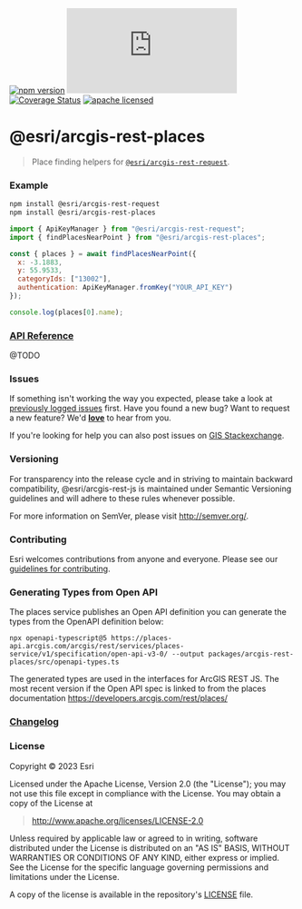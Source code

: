 [![npm version][npm-img]][npm-url]
[![gzip bundle size][gzip-image]][npm-url]
[![Coverage Status][coverage-img]][coverage-url]
[![apache licensed](https://img.shields.io/badge/license-Apache-green.svg?style=flat-square)](https://raw.githubusercontent.com/Esri/arcgis-rest-js/master/LICENSE)

[npm-img]: https://img.shields.io/npm/v/@esri/arcgis-rest-places.svg?style=flat-square
[npm-url]: https://www.npmjs.com/package/@esri/arcgis-rest-places
[gzip-image]: https://img.badgesize.io/https://unpkg.com/@esri/arcgis-rest-places/dist/bundled/places.umd.min.js?compression=gzip
[coverage-img]: https://codecov.io/gh/Esri/arcgis-rest-js/branch/master/graph/badge.svg
[coverage-url]: https://codecov.io/gh/Esri/arcgis-rest-js

# @esri/arcgis-rest-places

> Place finding helpers for [`@esri/arcgis-rest-request`](https://github.com/Esri/arcgis-rest-js).

### Example

```bash
npm install @esri/arcgis-rest-request
npm install @esri/arcgis-rest-places
```

```js
import { ApiKeyManager } from "@esri/arcgis-rest-request";
import { findPlacesNearPoint } from "@esri/arcgis-rest-places";

const { places } = await findPlacesNearPoint({
  x: -3.1883,
  y: 55.9533,
  categoryIds: ["13002"],
  authentication: ApiKeyManager.fromKey("YOUR_API_KEY")
});

console.log(places[0].name);
```

### [API Reference](https://developers.arcgis.com/arcgis-rest-js/api-reference/arcgis-rest-places/)

@TODO

### Issues

If something isn't working the way you expected, please take a look at [previously logged issues](https://github.com/Esri/arcgis-rest-js/issues) first. Have you found a new bug? Want to request a new feature? We'd [**love**](https://github.com/Esri/arcgis-rest-js/issues/new) to hear from you.

If you're looking for help you can also post issues on [GIS Stackexchange](http://gis.stackexchange.com/questions/ask?tags=esri-oss).

### Versioning

For transparency into the release cycle and in striving to maintain backward compatibility, @esri/arcgis-rest-js is maintained under Semantic Versioning guidelines and will adhere to these rules whenever possible.

For more information on SemVer, please visit <http://semver.org/>.

### Contributing

Esri welcomes contributions from anyone and everyone. Please see our [guidelines for contributing](CONTRIBUTING.md).

### Generating Types from Open API

The places service publishes an Open API definition you can generate the types from the OpenAPI definition below:

```
npx openapi-typescript@5 https://places-api.arcgis.com/arcgis/rest/services/places-service/v1/specification/open-api-v3-0/ --output packages/arcgis-rest-places/src/openapi-types.ts
```

The generated types are used in the interfaces for ArcGIS REST JS.
The most recent version if the Open API spec is linked to from the places documentation https://developers.arcgis.com/rest/places/

### [Changelog](https://github.com/Esri/arcgis-rest-js/blob/master/CHANGELOG.md)

### License

Copyright &copy; 2023 Esri

Licensed under the Apache License, Version 2.0 (the "License");
you may not use this file except in compliance with the License.
You may obtain a copy of the License at

> http://www.apache.org/licenses/LICENSE-2.0

Unless required by applicable law or agreed to in writing, software
distributed under the License is distributed on an "AS IS" BASIS,
WITHOUT WARRANTIES OR CONDITIONS OF ANY KIND, either express or implied.
See the License for the specific language governing permissions and
limitations under the License.

A copy of the license is available in the repository's [LICENSE](../../LICENSE) file.
